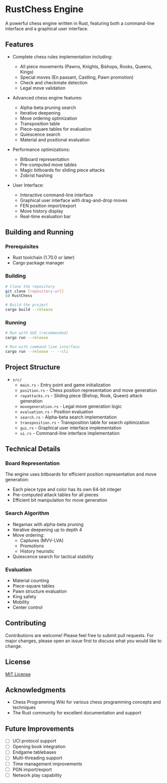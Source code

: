 # RustChess Engine

A powerful chess engine written in Rust, featuring both a command-line interface and a graphical user interface.

## Features

- Complete chess rules implementation including:
  - All piece movements (Pawns, Knights, Bishops, Rooks, Queens, Kings)
  - Special moves (En passant, Castling, Pawn promotion)
  - Check and checkmate detection
  - Legal move validation

- Advanced chess engine features:
  - Alpha-beta pruning search
  - Iterative deepening
  - Move ordering optimization
  - Transposition table
  - Piece-square tables for evaluation
  - Quiescence search
  - Material and positional evaluation

- Performance optimizations:
  - Bitboard representation
  - Pre-computed move tables
  - Magic bitboards for sliding piece attacks
  - Zobrist hashing

- User Interface:
  - Interactive command-line interface
  - Graphical user interface with drag-and-drop moves
  - FEN position import/export
  - Move history display
  - Real-time evaluation bar

## Building and Running

### Prerequisites

- Rust toolchain (1.70.0 or later)
- Cargo package manager

### Building

```bash
# Clone the repository
git clone [repository-url]
cd RustChess

# Build the project
cargo build --release
```

### Running

```bash
# Run with GUI (recommended)
cargo run --release

# Run with command-line interface
cargo run --release -- --cli
```

## Project Structure

- `src/`
  - `main.rs` - Entry point and game initialization
  - `position.rs` - Chess position representation and move generation
  - `rayattacks.rs` - Sliding piece (Bishop, Rook, Queen) attack generation
  - `movegeneration.rs` - Legal move generation logic
  - `evaluation.rs` - Position evaluation
  - `search.rs` - Alpha-beta search implementation
  - `transposition.rs` - Transposition table for search optimization
  - `gui.rs` - Graphical user interface implementation
  - `ui.rs` - Command-line interface implementation

## Technical Details

### Board Representation

The engine uses bitboards for efficient position representation and move generation:
- Each piece type and color has its own 64-bit integer
- Pre-computed attack tables for all pieces
- Efficient bit manipulation for move generation

### Search Algorithm

- Negamax with alpha-beta pruning
- Iterative deepening up to depth 4
- Move ordering:
  - Captures (MVV-LVA)
  - Promotions
  - History heuristic
- Quiescence search for tactical stability

### Evaluation

- Material counting
- Piece-square tables
- Pawn structure evaluation
- King safety
- Mobility
- Center control

## Contributing

Contributions are welcome! Please feel free to submit pull requests. For major changes, please open an issue first to discuss what you would like to change.

## License

[MIT License](LICENSE)

## Acknowledgments

- Chess Programming Wiki for various chess programming concepts and techniques
- The Rust community for excellent documentation and support

## Future Improvements

- [ ] UCI protocol support
- [ ] Opening book integration
- [ ] Endgame tablebases
- [ ] Multi-threading support
- [ ] Time management improvements
- [ ] PGN import/export
- [ ] Network play capability 
